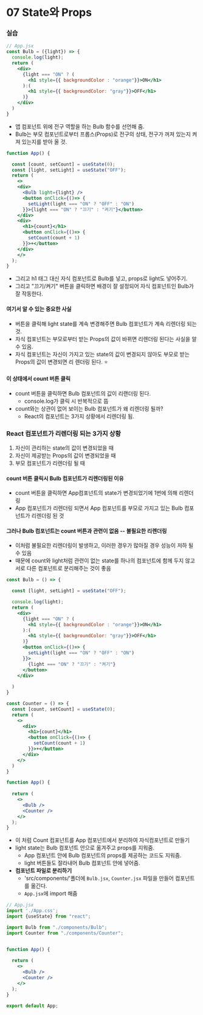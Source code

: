 # 07 State와 Props
### 실습
```jsx
// App.jsx
const Bulb = ({light}) => {
  console.log(light);
  return (
    <div>
      {light === "ON" ? (
        <h1 style={{ backgroundColor : "orange"}}>ON</h1>
      ):(
        <h1 style={{ backgroundColor: "gray"}}>OFF</h1>
      )} 
    </div>
  )
}
```
- 앱 컴포넌트 위에 전구 역할을 하는 Bulb 함수를 선언해 줌.
- Bulb는 부모 컴포넌트로부터 프롭스(Props)로 전구의 상태, 전구가 꺼져 있는지 켜져 있는지를 받아 올 것.
```jsx
function App() {

  const [count, setCount] = useState(0);
  const [light, setLight] = useState("OFF");
  return (
    <>
    <div>
      <Bulb light={light} />
      <button onClick={()=> {
        setLight(light === "ON" ? "OFF" : "ON")
      }}>{light === "ON" ? "끄기" : "켜기"}</button>
    </div>
    <div>
      <h1>{count}</h1>
      <button onClick={()=> {
        setCount(count + 1)
      }}>+</button>
    </div>
    </>
  );
}
```
- 그리고 h1 태그 대신 자식 컴포넌트로 Bulb를 넣고, props로 light도 넣어주기.
- 그리고 "끄기/켜기" 버튼을 클릭하면 배경이 잘 설정되어 자식 컴포넌트인 Bulb가 잘 작동한다.
#### 여기서 알 수 있는 중요한 사실
- 버튼을 클릭해 light state를 계속 변경해주면 Bulb 컴포넌트가 계속 리렌더링 되는 것.
- 자식 컴포넌트는 부모로부터 받는 Props의 값이 바뀌면 리렌더링 된다는 사실을 알 수 있음.
- 자식 컴포넌트는 자신이 가지고 있는 state의 값이 변경되지 않아도 부모로 받는 Props의 값이 변경되면 리 렌더링 된다. ⭐️
#### 이 상태에서 count 버튼 클릭
- count 버튼을 클릭하면 Bulb 컴포넌트의 값이 리랜더링 된다.
  - console.log가 클릭 시 반복적으로 뜸
- count와는 상관이 없어 보이는 Bulb 컴포넌트가 왜 리렌더링 될까?
  - React의 컴포넌트는 3가지 상황에서 리렌더링 됨.
### React 컴포넌트가 리렌더링 되는 3가지 상황
1. 자신이 관리하는 state의 값이 변경되었을 때
2. 자신이 제공받는 Props의 값이 변경되었을 때
3. 부모 컴포넌트가 리렌더링 될 때

#### count 버튼 클릭시 Bulb 컴포넌트가 리렌더링된 이유
- count 버튼을 클릭하면 App컴포넌트의 state가 변경되었기에 1번에 의해 리렌더링
- App 컴포넌트가 리렌더링 되면서 App 컴포넌트를 부모로 가지고 있는 Bulb 컴포넌트가 리렌더링 된 것
#### 그러나 Bulb 컴포넌트는 count 버튼과 관련이 없음 -- 불필요한 리렌더링
- 이처럼 불필요한 리렌더링이 발생하고, 이러한 경우가 많아질 경우 성능이 저하 될 수 있음
- 때문에 count와 light처럼 관련이 없는 state를 하나의 컴포넌트에 함께 두지 않고 서로 다른 컴포넌트로 분리해주는 것이 좋음
```jsx
const Bulb = () => {

  const [light, setLight] = useState("OFF");

  console.log(light);
  return (
    <div>
      {light === "ON" ? (
        <h1 style={{ backgroundColor : "orange"}}>ON</h1>
      ):(
        <h1 style={{ backgroundColor: "gray"}}>OFF</h1>
      )}
      <button onClick={()=> {
        setLight(light === "ON" ? "OFF" : "ON")
      }}>
        {light === "ON" ? "끄기" : "켜기"}
      </button> 
    </div>
    
  )
}

const Counter = () => {
  const [count, setCount] = useState(0);
  return (
    <>
      <div>
        <h1>{count}</h1>
        <button onClick={()=> {
          setCount(count + 1)
        }}>+</button>
      </div>
    </>
  )
}

function App() {
  
  return (
    <>
      <Bulb />
      <Counter />
    </>
  );
}
```
- 이 처럼 Count 컴포넌트를 App 컴포넌트에서 분리하여 자식컴포넌트로 만들기
- light state는 Bulb 컴포넌트 안으로 옮겨주고 props를 지워줌.
  - App 컴포넌트 안에 Bulb 컴포넌트의 props를 제공하는 코드도 지워줌.
  - light 버튼들도 잘라내어 Bulb 컴포넌트 안에 넣어줌.
- **컴포넌트 파일로 분리하기**
  - 'src/components/'폴더에 `Bulb.jsx`, `Counter.jsx` 파일을 만들어 컴포넌트를 옮긴다.
  - `App.jsx`에 import 해줌
```jsx
// App.jsx
import './App.css';
import {useState} from "react";

import Bulb from "./components/Bulb";
import Counter from "./components/Counter";


function App() {
  
  return (
    <>
      <Bulb />
      <Counter />
    </>
  );
}

export default App;
```
